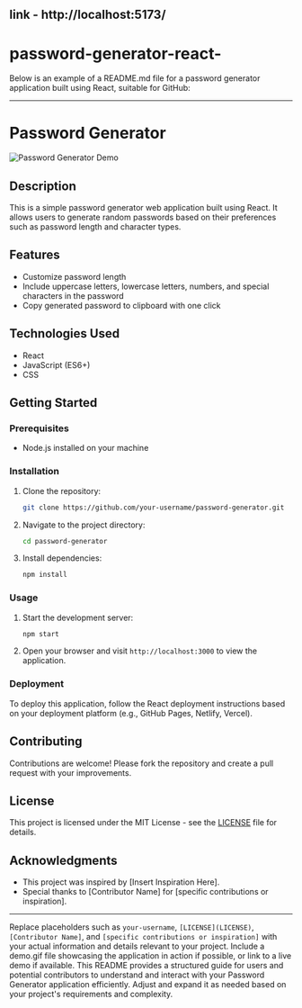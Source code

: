 ## link - http://localhost:5173/
# password-generator-react-
Below is an example of a README.md file for a password generator application built using React, suitable for GitHub:

---

# Password Generator

![Password Generator Demo](demo.gif)

## Description

This is a simple password generator web application built using React. It allows users to generate random passwords based on their preferences such as password length and character types.

## Features

- Customize password length
- Include uppercase letters, lowercase letters, numbers, and special characters in the password
- Copy generated password to clipboard with one click

## Technologies Used

- React
- JavaScript (ES6+)
- CSS

## Getting Started

### Prerequisites

- Node.js installed on your machine

### Installation

1. Clone the repository:

   ```bash
   git clone https://github.com/your-username/password-generator.git
   ```

2. Navigate to the project directory:

   ```bash
   cd password-generator
   ```

3. Install dependencies:

   ```bash
   npm install
   ```

### Usage

1. Start the development server:

   ```bash
   npm start
   ```

2. Open your browser and visit `http://localhost:3000` to view the application.

### Deployment

To deploy this application, follow the React deployment instructions based on your deployment platform (e.g., GitHub Pages, Netlify, Vercel).

## Contributing

Contributions are welcome! Please fork the repository and create a pull request with your improvements.

## License

This project is licensed under the MIT License - see the [LICENSE](LICENSE) file for details.

## Acknowledgments

- This project was inspired by [Insert Inspiration Here].
- Special thanks to [Contributor Name] for [specific contributions or inspiration].

---

Replace placeholders such as `your-username`, `[LICENSE](LICENSE)`, `[Contributor Name]`, and `[specific contributions or inspiration]` with your actual information and details relevant to your project. Include a demo.gif file showcasing the application in action if possible, or link to a live demo if available. This README provides a structured guide for users and potential contributors to understand and interact with your Password Generator application efficiently. Adjust and expand it as needed based on your project's requirements and complexity.
